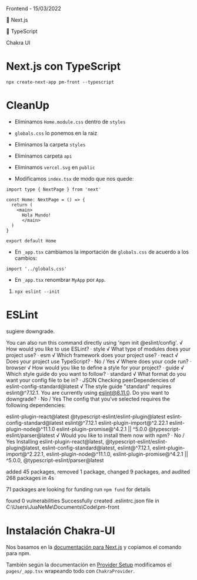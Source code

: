 Frontend - 15/03/2022

:gem: Next.js

:gem: TypeScript

Chakra UI



# Next.js con TypeScript

```
npx create-next-app pm-front --typescript
```



# CleanUp

* Eliminamos `Home.module.css` dentro de `styles`
*  `globals.css` lo ponemos en la raiz
* Eliminamos la carpeta `styles`

* Eliminamos carpeta `api`

* Eliminamos `vercel.svg` en `public`
* Modificamos `index.tsx` de modo que nos quede:

```
import type { NextPage } from 'next'

const Home: NextPage = () => {
  return (
    <main>
      Hola Mundo!
      </main>
  )
}

export default Home
```

* En `_app.tsx` cambiamos la importación de `globals.css` de acuerdo a los cambios:

```
import '../globals.css'
```

* En `_app.tsx` renombrar `MyApp` por `App`.





1. `npx eslint --init`

# ESLint

sugiere downgrade.

You can also run this command directly using 'npm init @eslint/config'.
√ How would you like to use ESLint? · style
√ What type of modules does your project use? · esm
√ Which framework does your project use? · react
√ Does your project use TypeScript? · No / Yes
√ Where does your code run? · browser
√ How would you like to define a style for your project? · guide
√ Which style guide do you want to follow? · standard
√ What format do you want your config file to be in? · JSON
Checking peerDependencies of eslint-config-standard@latest
√ The style guide "standard" requires eslint@^7.12.1. You are currently using eslint@8.11.0.
  Do you want to downgrade? · No / Yes
The config that you've selected requires the following dependencies:

eslint-plugin-react@latest @typescript-eslint/eslint-plugin@latest eslint-config-standard@latest eslint@^7.12.1 eslint-plugin-import@^2.22.1 eslint-plugin-node@^11.1.0 eslint-plugin-promise@^4.2.1 || ^5.0.0 @typescript-eslint/parser@latest
√ Would you like to install them now with npm? · No / Yes
Installing eslint-plugin-react@latest, @typescript-eslint/eslint-plugin@latest, eslint-config-standard@latest, eslint@^7.12.1, eslint-plugin-import@^2.22.1, eslint-plugin-node@^11.1.0, eslint-plugin-promise@^4.2.1 || ^5.0.0, @typescript-eslint/parser@latest

added 45 packages, removed 1 package, changed 9 packages, and audited 268 packages in 4s

71 packages are looking for funding
  run `npm fund` for details

found 0 vulnerabilities
Successfully created .eslintrc.json file in C:\Users\JuaNeMe\Documents\Code\pm-front



# Instalación Chakra-UI

Nos basamos en la [documentación para Next.js](https://chakra-ui.com/guides/getting-started/nextjs-guide) y copiamos el comando para npm.

También según la documentación en [Provider Setup](https://chakra-ui.com/guides/getting-started/nextjs-guide#provider-setup) modificamos el `pages/_app.tsx` wrapeando todo con `ChakraProvider`.